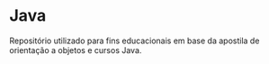 # Java
Repositório utilizado para fins educacionais em base da apostila de orientação a objetos e cursos Java.
